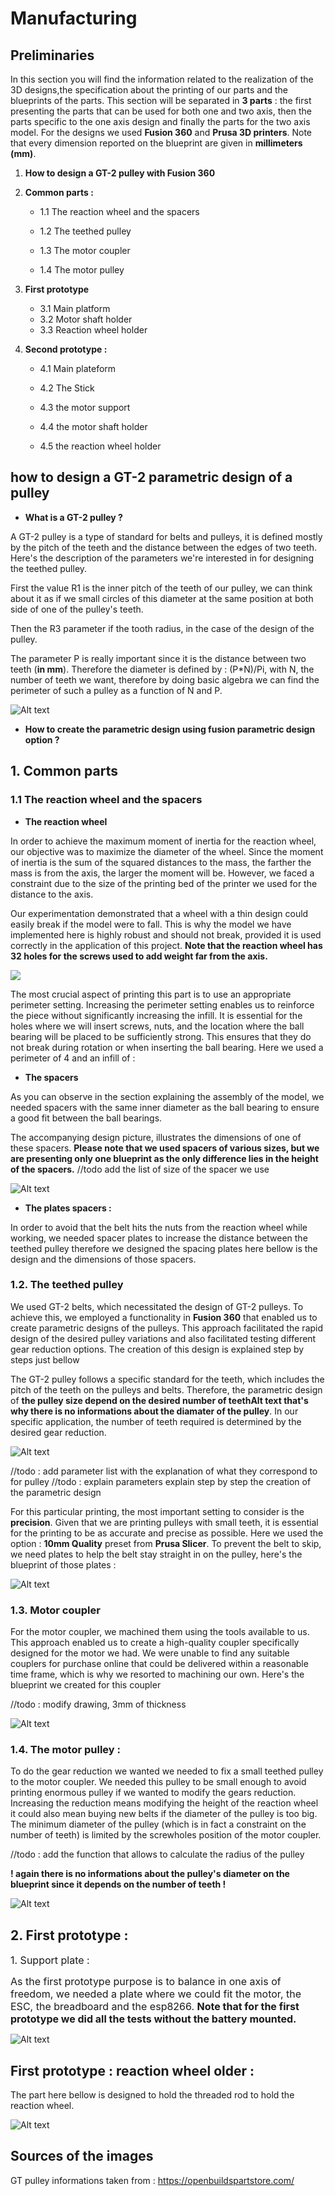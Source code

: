 


# **Manufacturing**


## **Preliminaries**

In this section you will find the information related to the realization of the 3D designs,the specification about the printing of our parts and the blueprints of the parts. This section will be separated in **3 parts** : the first presenting the parts that can be used for both one and two axis, then the parts specific to the one axis design and finally the parts for the two axis model. For the designs we used **Fusion 360** and **Prusa 3D printers**. Note that every dimension reported on the blueprint are given in **millimeters (mm)**.

1.   **How to design a GT-2 pulley with Fusion 360**

2. **Common parts :**

    - 1.1 The reaction wheel and the spacers

    - 1.2 The teethed pulley
    - 1.3 The motor coupler
    - 1.4 The motor pulley


3. **First prototype**
    - 3.1 Main platform
    - 3.2 Motor shaft holder
    - 3.3 Reaction wheel holder

4. **Second prototype :** 
   - 4.1 Main plateform

   - 4.2 The Stick 
   - 4.3 the motor support
   - 4.4 the motor shaft holder
   - 4.5 the reaction wheel holder


## **how to design a GT-2 parametric design of a pulley**

 * **What is a GT-2 pulley ?**

A GT-2 pulley is a type of standard for belts and pulleys, it is defined mostly by the pitch of the teeth and the distance between the edges of two teeth. Here's the description of the parameters we're interested in for designing the teethed pulley. 

First the value R1 is the inner pitch of the teeth of our pulley, we can think about it as if we small circles of this diameter at the same position at both side of one of the pulley's teeth.

Then the R3 parameter if the tooth radius, in the case of the design of the pulley.

The parameter P is really important since it is the distance between two teeth (**in mm**). Therefore the diameter is defined by : (P*N)/Pi, with N, the number of teeth we want, therefore by doing basic algebra we can find the perimeter of such a pulley as a function of N and P.

![Alt text](../images/belt-tolerence.jpg)

 * **How to create the parametric design using fusion parametric design option ?**

## **1. Common parts**

### 1.1 The reaction wheel and the spacers 

* **The reaction wheel**

In order to achieve the maximum moment of inertia for the reaction wheel, our objective was to maximize the diameter of the wheel. Since the moment of inertia is the sum of the squared distances to the mass, the farther the mass is from the axis, the larger the moment will be. However, we faced a constraint due to the size of the printing bed of the printer we used for the distance to the axis.

Our experimentation demonstrated that a wheel with a thin design could easily break if the model were to fall. This is why the model we have implemented here is highly robust and should not break, provided it is used correctly in the application of this project. **Note that the reaction wheel has 32 holes for the screws used to add weight far from the axis.**

![](../images/ReactionWheel.png)



The most crucial aspect of printing this part is to use an appropriate perimeter setting. Increasing the perimeter setting enables us to reinforce the piece without significantly increasing the infill. It is essential for the holes where we will insert screws, nuts, and the location where the ball bearing will be placed to be sufficiently strong. This ensures that they do not break during rotation or when inserting the ball bearing. Here we used a perimeter of 4 and an infill of :


* **The spacers**

As you can observe in the section explaining the assembly of the model, we needed spacers with the same inner diameter as the ball bearing to ensure a good fit between the ball bearings.

The accompanying design picture, illustrates the dimensions of one of these spacers. **Please note that we used spacers of various sizes, but we are presenting only one blueprint as the only difference lies in the height of the spacers.**
//todo add the list of size of the spacer we use

![Alt text](../images/general_spacer.png)

* **The plates spacers :** 

In order to avoid that the belt hits the nuts from the reaction wheel while working, we needed spacer plates to increase the distance between the teethed pulley therefore we designed the spacing plates here bellow is the design and the dimensions of those spacers.


### **1.2. The teethed pulley**

We used GT-2 belts, which necessitated the design of GT-2 pulleys. To achieve this, we employed a functionality in **Fusion 360** that enabled us to create parametric designs of the pulleys. This approach facilitated the rapid design of the desired pulley variations and also facilitated testing different gear reduction options. The creation of this design is explained step by steps just bellow

The GT-2 pulley follows a specific standard for the teeth, which includes the pitch of the teeth on the pulleys and belts. Therefore, the parametric design of **the pulley size depend on the desired number of teethAlt text that's why there is no informations about the diamater of the pulley**. In our specific application, the number of teeth required is determined by the desired gear reduction.

![Alt text](../images/GT2_7_REDUCTION%20Drawing%20v1-1.png)


//todo : add parameter list with the explanation of what they correspond to for pulley
//todo : explain parameters explain step by step the creation of the parametric design 

For this particular printing, the most important setting to consider is the **precision**. Given that we are printing pulleys with small teeth, it is essential for the printing to be as accurate and precise as possible. Here we used the option : **10mm Quality** preset from **Prusa Slicer**. To prevent the belt to skip, we need plates to help the belt stay straight in on the pulley, here's the blueprint of those plates : 

![Alt text](../images/GT2_7_REDUCTION_plates%20Drawing%20v1-1.png)

### **1.3. Motor coupler**

For the motor coupler, we machined them using the tools available to us. This approach enabled us to create a high-quality coupler specifically designed for the motor we had. We were unable to find any suitable couplers for purchase online that could be delivered within a reasonable time frame, which is why we resorted to machining our own. Here's the blueprint we created for this coupler

//todo : modify drawing, 3mm of thickness

![Alt text](../images/Metal%20shaft%20coupler%20Drawing%20v3-1.png)

### **1.4. The motor pulley :**

To do the gear reduction we wanted we needed to fix a small teethed pulley to the motor coupler. We needed this pulley to be small enough to avoid printing enormous pulley if we wanted to modify the gears reduction. Increasing the reduction means modifying the height of the reaction wheel it could also mean buying new belts if the diameter of the pulley is too big. The minimum diameter of the pulley (which is in fact a constraint on the number of teeth) is limited by the screwholes position of the motor coupler. 

//todo : add the function that allows to calculate the radius of the pulley

**! again there is no informations about the pulley's diameter on the blueprint since it depends on the number of teeth !**

![Alt text](../images/Motor%20pulley%20Drawing%20v1-1.png)

## **2. First prototype :** 

   <font size = "3">1. Support plate :</font> 

<font size = "3">As the first prototype purpose is to balance in one axis of freedom, we needed a plate where we could fit the motor, the ESC, the breadboard and the esp8266. **Note that for the first prototype we did all the tests without the battery mounted.** </font>

![Alt text](../images/One%20axis%20bottom%20Drawing%20v1-1.png)


## First prototype : reaction wheel older : 
 
The part here bellow is designed to hold the threaded rod to hold the reaction wheel.
   
![Alt text](../images/One%20axis%20wheel%20holder%20Drawing%20v3-1.png)



## Sources of the images

GT pulley informations taken from : https://openbuildspartstore.com/ 



